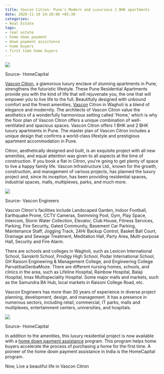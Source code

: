 ```yaml
---
title: Vascon Citron- Pune's Modern and Luxurious 1 BHK apartments
date: 2020-11-10 14:20:00 +05:30
categories:
- Real Estate
tags:
- real estate
- home down payment
- down payment assistance
- home buyers
- first time home buyers
---
```


**[![](https://lh3.googleusercontent.com/-N6D5BJXw3tbexuYGrlDM42qKC6YjNtzkwqaeMoN8PNFDSJZFXVwhld3FSUWD_KXPGP62_KVByCBM9o6LoJEUbrSt_2fCOtf-uYLWtNHhWS0XNm4EgUmZYmIlYpGDoVe4xq9B0BV)](https://homecapital.in/property/224/citron-1-bhk)**

Source- HomeCapital

[Vascon Citron](https://homecapital.in/project/108/citron), a glamorous luxury enclave of stunning apartments in Pune, strengthens the futuristic lifestyle. These Pune Residential Apartments provide you with the kind of life that will rejuvenate you, the one that will empower you to live life to the full. Beautifully designed with unbound comfort and the finest amenities, [Vascon](https://homecapital.in/offering/developer/vascon) Citron in Wagholi is a blend of elegance and modernity. The architects of Vascon Citron value the aesthetics of a wonderfully harmonious setting called 'Home,' which is why the floor plan of Vascon Citron offers a unique combination of well-ventilated and spacious spaces. Vascon Citron offers 1 BHK and 2 BHK luxury apartments in Pune. The master plan of Vascon Citron includes a unique design that confirms a world-class lifestyle and prestigious apartment accommodation in Pune.

Citron, aesthetically designed and built, is an exquisite project with all new amenities, and equal attention was given to all aspects at the time of construction. If you book a flat in Citron, you're going to get plenty of space to live a happy family life. Vascon Infrastructure Ltd., known for the growth, construction, and management of various projects, has planned the luxury project and, since its inception, has been providing residential spaces, industrial spaces, malls, multiplexes, parks, and much more.

**![](https://lh3.googleusercontent.com/RSjcCyxSD5LMnlRtBaek8m-6FlShwp5SV_M6QJERuJ4JGk3hXwYthNf6FH15uCesAJsGfHqrWXo5AZxkIrdt3vEBadL0PQIQsHtnMShTQDXb9fY1EXHkvyhmdlBe6VTw9O_sOp4W)**

Source- Vascon Engineers

Vascon Citron's facilities include Landscaped Garden, Indoor Football, Earthquake Prone, CCTV Cameras, Swimming Pool, Gym, Play Space, Intercom, Storm Water Collection, Elevator, Club House, Fitness Services, Parking, Fire Security, Gated Community, Basement Car Parking, Maintenance Staff, Jogging Track, 24Hr Backup Control, Basket Ball Court, Drainage and Sewage Treatment, Meditation Hall, Party Area, Multi-purpose Hall, Security and Fire Alarm.

There are schools and colleges in Wagholi, such as Lexicon International School, Sanskriti School, Prodigy High School, Podar International School, GH Raisoni Engineering & Management College, and Engineering College ParvatibaiGenbaMoze. There are different nursing homes, schools, and clinics in the area, such as Lifeline Hospital, Rainbow Hospital, Balaji Hospital, Imax Multispeciality Hospital. Some major malls and markets, such as the Samundra BA Hub, local markets in Raisoni College Road, etc.

Vascon Engineers has more than 30 years of experience in diverse project planning, development, design, and management. It has a presence in numerous sectors, including retail, commercial, IT parks, malls and multiplexes, entertainment centers, universities, and hospitals.

**[![](https://lh6.googleusercontent.com/1bdJ9I2lKsgPMMUQ59j7fcj1mwQY8EmlYegbtcF3XFuLt26iCDf2AfVBZFBRgv4s7LaMI8jfHD7z64o6WY3Vj97U6efdLbIW8WNpOQKBhuY4IqTpCkmOWKQQbd7kzhne0PmUjrLN)](https://homecapital.in/offering)**

Source- HomeCapital

In addition to the amenities, this luxury residential project is now available with a [home down payment assistance](https://homecapital.in/program) program. This program helps home buyers accelerate the process of purchasing a home for the first time. A pioneer of the home down payment assistance in India is the HomeCapital program.

Now, Live a beautiful life in Vascon Citron